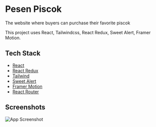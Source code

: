 # Pesen Piscok
The website where buyers can purchase their favorite piscok

This project uses React, Tailwindcss, React Redux, Sweet Alert, Framer Motion.


## Tech Stack

- [React](https://react.dev/)
- [React Redux](https://react-redux.js.org/tutorials/quick-start)
- [Tailwind](https://tailwindcss.com/)
- [Sweet Alert](https://sweetalert2.github.io/#examples)
- [Framer Motion](https://motion.dev/)
- [React Router](https://reactrouter.com/)




## Screenshots

![App Screenshot](https://fadelun.github.io/hosted-assets/tekken-property/fahkumram.png)

